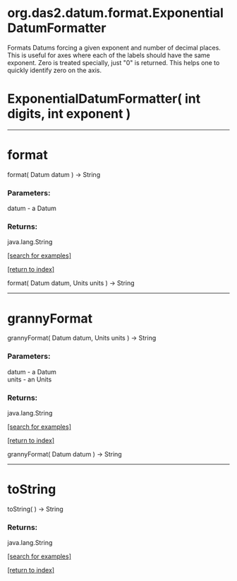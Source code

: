 # org.das2.datum.format.ExponentialDatumFormatter

Formats Datums forcing a given exponent and number of decimal places.
 This is useful for axes where each of the labels should have the same
 exponent.  Zero is treated specially, just "0" is returned.  This helps
 one to quickly identify zero on the axis.

# ExponentialDatumFormatter( int digits, int exponent )


***
<a name="format"></a>
# format
format( Datum datum ) &rarr; String



### Parameters:
datum - a Datum

### Returns:
java.lang.String


<a href="https://github.com/autoplot/dev/search?q=format&unscoped_q=format">[search for examples]</a>

<a href="https://github.com/autoplot/documentation/blob/master/javadoc/index-all.md">[return to index]</a>

format( Datum datum, Units units ) &rarr; String<br>
***
<a name="grannyFormat"></a>
# grannyFormat
grannyFormat( Datum datum, Units units ) &rarr; String



### Parameters:
datum - a Datum
<br>units - an Units

### Returns:
java.lang.String


<a href="https://github.com/autoplot/dev/search?q=grannyFormat&unscoped_q=grannyFormat">[search for examples]</a>

<a href="https://github.com/autoplot/documentation/blob/master/javadoc/index-all.md">[return to index]</a>

grannyFormat( Datum datum ) &rarr; String<br>
***
<a name="toString"></a>
# toString
toString(  ) &rarr; String



### Returns:
java.lang.String


<a href="https://github.com/autoplot/dev/search?q=toString&unscoped_q=toString">[search for examples]</a>

<a href="https://github.com/autoplot/documentation/blob/master/javadoc/index-all.md">[return to index]</a>

